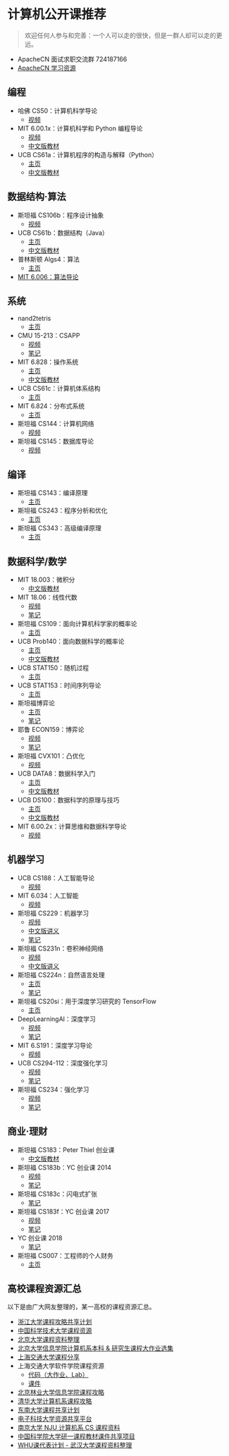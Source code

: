 # 计算机公开课推荐

> 欢迎任何人参与和完善：一个人可以走的很快，但是一群人却可以走的更远。

+   ApacheCN 面试求职交流群 724187166
+   [ApacheCN 学习资源](http://www.apachecn.org/)

## 编程

+   哈佛 CS50：计算机科学导论
    +   [视频](http://open.163.com/special/opencourse/cs50.html)
+   MIT 6.00.1x：计算机科学和 Python 编程导论
    +   [视频](http://www.xuetangx.com/courses/course-v1:MITx+6_00_1x+sp/about)
    +   [中文版教材](https://legacy.gitbook.com/book/lenkimo/byte-of-python-chinese-edition/details)
+   UCB CS61a：计算机程序的构造与解释（Python）
    +   [主页](https://cs61a.org/)
    +   [中文版教材](https://github.com/wizardforcel/sicp-py-zh)

## 数据结构·算法

+   斯坦福 CS106b：程序设计抽象
    +   [视频](http://open.163.com/special/opencourse/abstractions.html)
+   UCB CS61b：数据结构（Java）
    +   [主页](https://inst.eecs.berkeley.edu/~cs61b/)
    +   [中文版教材](https://github.com/apachecn/cs61b-textbook-zh)
+   普林斯顿 Algs4：算法
    +   [主页](http://algs4.cs.princeton.edu/)
+   [MIT 6.006：算法导论](http://open.163.com/special/opencourse/algorithms.html)

## 系统

+   nand2tetris
    +   [主页](http://www.nand2tetris.org/)
+   CMU 15-213：CSAPP
    +   [视频](https://www.bilibili.com/video/av20304787)
    +   [笔记](http://wdxtub.com/2016/04/16/thin-csapp-1/)
+   MIT 6.828：操作系统
    +   [主页](https://pdos.csail.mit.edu/6.828/)
    +   [中文版教材](https://legacy.gitbook.com/book/th0ar/xv6-chinese)
+   UCB CS61c：计算机体系结构
    +   [主页](http://www-inst.eecs.berkeley.edu/~cs61c/)
+   MIT 6.824：分布式系统
    +   [主页](https://pdos.csail.mit.edu/6.824/)
+   斯坦福 CS144：计算机网络
    +   [视频](https://www.bilibili.com/video/av11930774/)
+   斯坦福 CS145：数据库导论
    +   [视频](https://www.bilibili.com/video/av19616961/)

## 编译

+   斯坦福 CS143：编译原理
    +   [主页](http://web.stanford.edu/class/cs143/)
+   斯坦福 CS243：程序分析和优化
    +   [主页](https://suif.stanford.edu/~courses/cs243/)
+   斯坦福 CS343：高级编译原理
    +   [主页](http://web.stanford.edu/class/cs343/)

## 数据科学/数学

+   MIT 18.003：微积分
    +   [中文版教材](https://github.com/apachecn/calc4b-zh)
+   MIT 18.06：线性代数
    +   [视频](http://open.163.com/special/opencourse/daishu.html)
    +   [笔记](https://github.com/zlotus/notes-linear-algebra)
+   斯坦福 CS109：面向计算机科学家的概率论
    +   [主页](https://web.stanford.edu/class/cs109/)
+   UCB Prob140：面向数据科学的概率论
    +   [主页](https://prob140.org/)
    +   [中文版教材](https://github.com/apachecn/prob140-textbook-zh)
+   UCB STAT150：随机过程
    +   [主页](https://www.stat.berkeley.edu/~aldous/150/)
+   UCB STAT153：时间序列导论
    +   [主页](https://www.stat.berkeley.edu/~aditya/styled-5/index.html)
+   斯坦福博弈论
    +   [主页](http://www.game-theory-class.org/)
    +   [笔记](https://github.com/apachecn/stanford-game-theory-notes-zh)
+   耶鲁 ECON159：博弈论
    +   [视频](http://open.163.com/special/gametheory/)
    +   [笔记](https://download.csdn.net/download/wizardforcel/10294261)
+   斯坦福 CVX101：凸优化
    +   [视频](https://www.bilibili.com/video/av8907218/)
+   UCB DATA8：数据科学入门
    +   [主页](http://data8.org/)
    +   [中文版教材](https://github.com/Kivy-CN/data8-textbook-zh)
+   UCB DS100：数据科学的原理与技巧
    +   [主页](http://www.ds100.org/)
    +   [中文版教材](https://github.com/apachecn/ds100-textbook-zh)
+   MIT 6.00.2x：计算思维和数据科学导论
    +   [视频](http://www.xuetangx.com/courses/MITx/6_00_2x/2014_T2/about)

## 机器学习

+   UCB CS188：人工智能导论
    +   [视频](https://www.bilibili.com/video/av15630620/)
+   MIT 6.034：人工智能
    +   [视频](http://open.163.com/movie/2017/9/Q/S/MCTMNN3UI_MCTMNR8QS.html)
+   斯坦福 CS229：机器学习
    +   [视频](http://open.163.com/special/opencourse/machinelearning.html)
    +   [中文版讲义](https://github.com/Kivy-CN/Stanford-CS-229-CN)
    +   [笔记](http://ai-start.com/ml2014/)
+   斯坦福 CS231n：卷积神经网络
    +   [视频](https://www.bilibili.com/video/av16585576)
    +   [中文版讲义](https://zhuanlan.zhihu.com/p/21930884?refer=intelligentunit)
+   斯坦福 CS224n：自然语言处理
    +   [主页](http://web.stanford.edu/class/cs224n/)
    +   [笔记](https://github.com/apachecn/stanford-cs224n-notes-zh)
+   斯坦福 CS20si：用于深度学习研究的 TensorFlow
    +   [主页](https://web.stanford.edu/class/cs20si/)
+   DeepLearningAI：深度学习
    +   [视频](https://mooc.study.163.com/course/deeplearning_ai-2001281002#/info)
    +   [笔记](http://ai-start.com/dl2017/)
+   MIT 6.S191：深度学习导论
    +   [视频](https://www.bilibili.com/video/av19113488)
+   UCB CS294-112：深度强化学习
    +   [视频](https://www.bilibili.com/video/av9802698/)
    +   [笔记](https://github.com/apachecn/ucb-cs294-112-notes-zh)
+   斯坦福 CS234：强化学习
    +   [视频](https://www.bilibili.com/video/av47812079)
    +   [笔记](https://github.com/apachecn/stanford-cs234-notes-zh)

## 商业·理财

+   斯坦福 CS183：Peter Thiel 创业课
    +   [中文版教材](https://github.com/apachecn/stanford-cs183-notes/tree/master/docs/a)
+   斯坦福 CS183b：YC 创业课 2014
    +   [视频](http://open.163.com/special/opencourse/startup.html)
    +   [笔记](https://github.com/apachecn/stanford-cs183-notes/tree/master/docs/b)
+   斯坦福 CS183c：闪电式扩张
    +   [笔记](https://github.com/apachecn/stanford-cs183-notes/tree/master/docs/c)
+   斯坦福 CS183f：YC 创业课 2017
    +   [视频](https://search.bilibili.com/all?keyword=2017%20YC%20%E5%88%9B%E4%B8%9A%E8%AF%BE)
    +   [笔记](https://github.com/apachecn/stanford-cs183-notes/tree/master/docs/f)
+   YC 创业课 2018
    +   [笔记](https://github.com/apachecn/stanford-cs183-notes/tree/master/docs/sus2018)
+   斯坦福 CS007：工程师的个人财务
    +   [主页](https://cs007.blog/)

## 高校课程资源汇总

以下是由广大网友整理的，某一高校的课程资源汇总。

+   [浙江大学课程攻略共享计划](https://github.com/QSCTech/zju-icicles)
+   [中国科学技术大学课程资源](https://github.com/USTC-Resource/USTC-Course)
+   [北京大学课程资料整理](https://github.com/lib-pku/libpku)
+   [北京大学信息学院计算机系本科 & 研究生课程大作业选集](https://github.com/tongtzeho/PKUCourse)
+   [上海交通大学课程分享](https://github.com/CoolPhilChen/SJTU-Courses/)
+   上海交通大学软件学院课程资源
    +   [代码（大作业、Lab）](https://github.com/SJTU-SE/awesome-se)
    +   [课件](https://github.com/sjtu-se-courseware/sjtu-se-courseware)
+   [北京林业大学信息学院课程攻略](https://github.com/bljx/BFU-leaf)
+   [清华大学计算机系课程攻略](https://github.com/PKUanonym/REKCARC-TSC-UHT)
+   [东南大学课程共享计划](https://github.com/zjdx1998/seucourseshare)
+   [电子科技大学资源共享平台](https://github.com/Xovee/uestc-course)
+   [南京大学 NJU 计算机系 CS 课程资料](https://github.com/ZhangYikaii/NJUCS_Course_Material_JatHoiCheung)
+   [中国科学院大学研一课程教材课件共享项目](https://github.com/lilujunai/UCAS-Course)
+   [WHU课代表计划 - 武汉大学课程资料整理](https://github.com/openwhu/OpenWHU)
